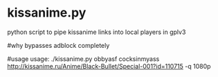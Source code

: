 # kissanime.py
python script to pipe kissanime links into local players in gplv3

#why
bypasses adblock completely

#usage
usage: ./kissanime.py obbyasf cocksinmyass http://kissanime.ru/Anime/Black-Bullet/Special-001?id=110715 -q 1080p